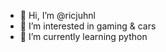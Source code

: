 - 👋 Hi, I’m @ricjuhnl
- 👀 I’m interested in gaming & cars
- 🌱 I’m currently learning python

<!---
ricjuhnl/ricjuhnl is a ✨ special ✨ repository because its `README.md` (this file) appears on your GitHub profile.
You can click the Preview link to take a look at your changes.
--->
